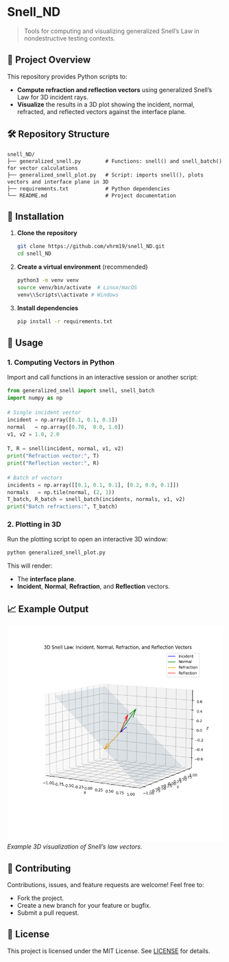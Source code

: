# Snell\_ND

> Tools for computing and visualizing generalized Snell’s Law in nondestructive testing contexts.

## 📄 Project Overview

This repository provides Python scripts to:

* **Compute refraction and reflection vectors** using generalized Snell’s Law for 3D incident rays.
* **Visualize** the results in a 3D plot showing the incident, normal, refracted, and reflected vectors against the interface plane.

## 🛠 Repository Structure

```
snell_ND/
├── generalized_snell.py        # Functions: snell() and snell_batch() for vector calculations
├── generalized_snell_plot.py   # Script: imports snell(), plots vectors and interface plane in 3D
├── requirements.txt            # Python dependencies
└── README.md                   # Project documentation
```

## 🔧 Installation

1. **Clone the repository**

   ```bash
   git clone https://github.com/vhrm19/snell_ND.git
   cd snell_ND
   ```

2. **Create a virtual environment** (recommended)

   ```bash
   python3 -m venv venv
   source venv/bin/activate  # Linux/macOS
   venv\\Scripts\\activate # Windows
   ```

3. **Install dependencies**

   ```bash
   pip install -r requirements.txt
   ```

## 🚀 Usage

### 1. Computing Vectors in Python

Import and call functions in an interactive session or another script:

```python
from generalized_snell import snell, snell_batch
import numpy as np

# Single incident vector
incident = np.array([0.1, 0.1, 0.1])
normal   = np.array([0.78,  0.0, 1.0])
v1, v2 = 1.0, 2.0

T, R = snell(incident, normal, v1, v2)
print("Refraction vector:", T)
print("Reflection vector:", R)

# Batch of vectors
incidents = np.array([[0.1, 0.1, 0.1], [0.2, 0.0, 0.1]])
normals   = np.tile(normal, (2, 1))
T_batch, R_batch = snell_batch(incidents, normals, v1, v2)
print("Batch refractions:", T_batch)
```

### 2. Plotting in 3D

Run the plotting script to open an interactive 3D window:

```bash
python generalized_snell_plot.py
```

This will render:

* The **interface plane**.
* **Incident**, **Normal**, **Refraction**, and **Reflection** vectors.

## 📈 Example Output

![Snell Plot](snell_plot.png)
*Example 3D visualization of Snell’s law vectors.*

## 📝 Contributing

Contributions, issues, and feature requests are welcome! Feel free to:

* Fork the project.
* Create a new branch for your feature or bugfix.
* Submit a pull request.

## 📜 License

This project is licensed under the MIT License. See [LICENSE](LICENSE) for details.
